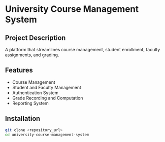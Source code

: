 # University Course Management System
## Project Description
A platform that streamlines course management, student enrollment, faculty assignments, and grading.

## Features
- Course Management
- Student and Faculty Management
- Authentication System
- Grade Recording and Computation
- Reporting System

## Installation
```sh
git clone <repository_url>
cd university-course-management-system

